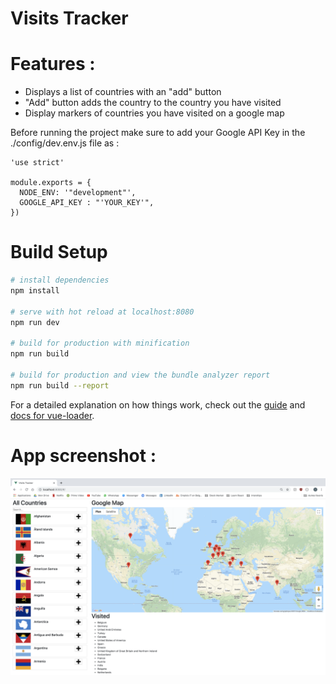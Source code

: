 # Visits Tracker

# Features : 
  - Displays a list of countries with an "add" button
  - "Add" button adds the country to the country you have visited
  - Display markers of countries you have visited on a google map
  
Before running the project make sure to add your Google API Key in the ./config/dev.env.js file as : 
```
'use strict'

module.exports = {
  NODE_ENV: '"development"',
  GOOGLE_API_KEY : "'YOUR_KEY'",
})

```

# Build Setup

``` bash
# install dependencies
npm install

# serve with hot reload at localhost:8080
npm run dev

# build for production with minification
npm run build

# build for production and view the bundle analyzer report
npm run build --report
```

For a detailed explanation on how things work, check out the [guide](http://vuejs-templates.github.io/webpack/) and [docs for vue-loader](http://vuejs.github.io/vue-loader).

# App screenshot : 

![alt text](https://github.com/Pizzibee/visits_tracker_vue/blob/master/docs/screen.png)
